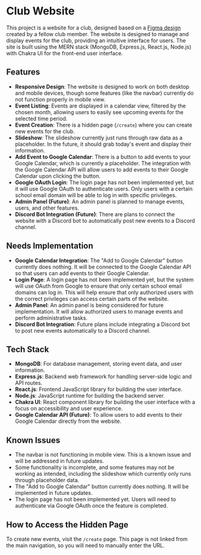 # Club Website

This project is a website for a club, designed based on a [Figma design](https://www.figma.com/proto/mPwmGIqylFV2Al63Zff5EG/Club-Website?node-id=4%3A3&scaling=scale-down&page-id=0%3A1&starting-point-node-id=4%3A3) created by a fellow club member. The website is designed to manage and display events for the club, providing an intuitive interface for users. The site is built using the MERN stack (MongoDB, Express.js, React.js, Node.js) with Chakra UI for the front-end user interface.

## Features

- **Responsive Design**: The website is designed to work on both desktop and mobile devices, though some features (like the navbar) currently do not function properly in mobile view.
- **Event Listing**: Events are displayed in a calendar view, filtered by the chosen month, allowing users to easily see upcoming events for the selected time period.
- **Event Creation**: There is a hidden page (`/create`) where you can create new events for the club.
- **Slideshow**: The slideshow currently just runs through raw data as a placeholder. In the future, it should grab today's event and display their information.
- **Add Event to Google Calendar**: There is a button to add events to your Google Calendar, which is currently a placeholder. The integration with the Google Calendar API will allow users to add events to their Google Calendar upon clicking the button.
- **Google OAuth Login**: The login page has not been implemented yet, but it will use Google OAuth to authenticate users. Only users with a certain school email domain will be able to log in with specific privileges.
- **Admin Panel (Future)**: An admin panel is planned to manage events, users, and other features.
- **Discord Bot Integration (Future)**: There are plans to connect the website with a Discord bot to automatically post new events to a Discord channel.

## Needs Implementation

- **Google Calendar Integration**: The "Add to Google Calendar" button currently does nothing. It will be connected to the Google Calendar API so that users can add events to their Google Calendar.
- **Login Page**: A login page has not been implemented yet, but the system will use OAuth from Google to ensure that only certain school email domains can log in. This will help ensure that only authorized users with the correct privileges can access certain parts of the website.
- **Admin Panel**: An admin panel is being considered for future implementation. It will allow authorized users to manage events and perform administrative tasks.
- **Discord Bot Integration**: Future plans include integrating a Discord bot to post new events automatically to a Discord channel.

## Tech Stack

- **MongoDB**: For database management, storing event data, and user information.
- **Express.js**: Backend web framework for handling server-side logic and API routes.
- **React.js**: Frontend JavaScript library for building the user interface.
- **Node.js**: JavaScript runtime for building the backend server.
- **Chakra UI**: React component library for building the user interface with a focus on accessibility and user experience.
- **Google Calendar API (Future)**: To allow users to add events to their Google Calendar directly from the website.

## Known Issues

- The navbar is not functioning in mobile view. This is a known issue and will be addressed in future updates.
- Some functionality is incomplete, and some features may not be working as intended, including the slideshow which currently only runs through placeholder data.
- The "Add to Google Calendar" button currently does nothing. It will be implemented in future updates.
- The login page has not been implemented yet. Users will need to authenticate via Google OAuth once the feature is completed.
  
## How to Access the Hidden Page

To create new events, visit the `/create` page. This page is not linked from the main navigation, so you will need to manually enter the URL.
